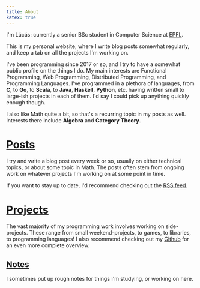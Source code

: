 ```yaml
---
title: About
katex: true
---
```


I'm Lúcás: currently a senior BSc student in Computer Science
at [EPFL](https://www.epfl.ch/en/).

This is my personal website, where I write blog posts somewhat regularly, and keep a tab on
all the projects I'm working on.

I've been programming since 2017 or so, and I try to have a somewhat public profile on the things I do.
My main interests are Functional Programming, Web Programming, Distributed Programming, and Programming Languages.
I've programmed in a plethora of languages, from **C**, to **Go**, to **Scala**, to **Java**, **Haskell**, **Python**,
etc. having written small to large-ish projects in each of them. I'd say I could pick up anything quickly enough though.

I also like Math quite a bit, so that's a recurring topic in my posts as well. Interests there
include **Algebra** and **Category Theory**.

# [Posts](/posts)

I try and write a blog post every week or so, usually on either technical topics, or about some
topic in Math. The posts often stem from ongoing work on whatever projects I'm working on at some
point in time.

If you want to stay up to date, I'd recommend checking out the [RSS feed](/posts/index.xml).

# [Projects](/projects)

The vast majority of my programming work involves working on side-projects. These range from small
weekend-projects, to games, to libraries, to programming languages! I also recommend
checking out my [Github](https://github.com/cronokirby) for an even more complete overview.


## [Notes](/notes)

I sometimes put up rough notes for things I'm studying, or working on here.


